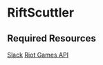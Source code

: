 # RiftScuttler

## Required Resources
[Slack](riftscuttler.slack.com)
[Riot Games API](https://developer.riotgames.com/api/methods)
